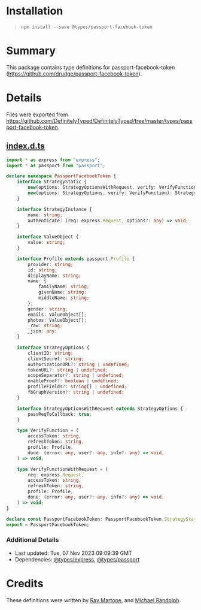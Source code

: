 # Installation
> `npm install --save @types/passport-facebook-token`

# Summary
This package contains type definitions for passport-facebook-token (https://github.com/drudge/passport-facebook-token).

# Details
Files were exported from https://github.com/DefinitelyTyped/DefinitelyTyped/tree/master/types/passport-facebook-token.
## [index.d.ts](https://github.com/DefinitelyTyped/DefinitelyTyped/tree/master/types/passport-facebook-token/index.d.ts)
````ts
import * as express from "express";
import * as passport from "passport";

declare namespace PassportFacebookToken {
    interface StrategyStatic {
        new(options: StrategyOptionsWithRequest, verify: VerifyFunctionWithRequest): StrategyInstance;
        new(options: StrategyOptions, verify: VerifyFunction): StrategyInstance;
    }

    interface StrategyInstance {
        name: string;
        authenticate: (req: express.Request, options?: any) => void;
    }

    interface ValueObject {
        value: string;
    }

    interface Profile extends passport.Profile {
        provider: string;
        id: string;
        displayName: string;
        name: {
            familyName: string;
            givenName: string;
            middleName: string;
        };
        gender: string;
        emails: ValueObject[];
        photos: ValueObject[];
        _raw: string;
        _json: any;
    }

    interface StrategyOptions {
        clientID: string;
        clientSecret: string;
        authorizationURL?: string | undefined;
        tokenURL?: string | undefined;
        scopeSeparator?: string | undefined;
        enableProof?: boolean | undefined;
        profileFields?: string[] | undefined;
        fbGraphVersion?: string | undefined;
    }

    interface StrategyOptionsWithRequest extends StrategyOptions {
        passReqToCallback: true;
    }

    type VerifyFunction = (
        accessToken: string,
        refreshToken: string,
        profile: Profile,
        done: (error: any, user?: any, info?: any) => void,
    ) => void;

    type VerifyFunctionWithRequest = (
        req: express.Request,
        accessToken: string,
        refreshToken: string,
        profile: Profile,
        done: (error: any, user?: any, info?: any) => void,
    ) => void;
}

declare const PassportFacebookToken: PassportFacebookToken.StrategyStatic;
export = PassportFacebookToken;

````

### Additional Details
 * Last updated: Tue, 07 Nov 2023 09:09:39 GMT
 * Dependencies: [@types/express](https://npmjs.com/package/@types/express), [@types/passport](https://npmjs.com/package/@types/passport)

# Credits
These definitions were written by [Ray Martone](https://github.com/rmartone), and [Michael Randolph](https://github.com/mrand01).

